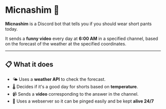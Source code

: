 # Micnashim 👖

**Micnashim** is a Discord bot that tells you if you should wear short pants today.

It sends a **funny video** every day at **6:00 AM** in a specified channel, based on the forecast of the weather at the specified coordinates.

---

## 📋 What it does

- 🌤️ Uses a **weather API** to check the forecast.
- 🌡️ Decides if it's a good day for shorts based on **temperature**.
- 📹 Sends a **video** corresponding to the answer in the channel.
- 🚶 Uses a webserver so it can be pinged easily and be kept **alive 24/7**
